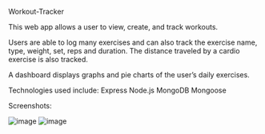 Workout-Tracker 

This web app allows a user to view, create, and track workouts.  

Users are able to log many exercises and can also track the exercise name, type, weight, set, reps and duration. The distance traveled by a cardio exercise is also tracked. 

 
A dashboard displays graphs and pie charts of the user’s daily exercises. 

 
Technologies used include: 
Express 
Node.js 
MongoDB 
Mongoose 

Screenshots: 

![image](https://user-images.githubusercontent.com/71056915/110277366-1b56c400-7fa3-11eb-8e2f-5c0d3e2f9a28.png)
![image](https://user-images.githubusercontent.com/71056915/110277394-2d386700-7fa3-11eb-8520-bf45f51f538e.png)
